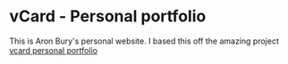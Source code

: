 # vCard - Personal portfolio

This is Aron Bury's personal website. I based this off the amazing project [vcard personal portfolio](https://github.com/codewithsadee/vcard-personal-portfolio)
